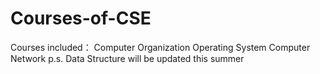 # Courses-of-CSE 
Courses included：
  Computer Organization
  Operating System
  Computer Network
p.s. Data Structure will be updated this summer
